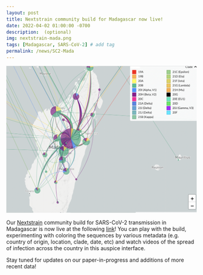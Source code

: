 ```yaml
---
layout: post
title: Nextstrain community build for Madagascar now live!
date: 2022-04-02 01:00:00 -0700
description:  (optional)
img: nextstrain-mada.png
tags: [Madagascar, SARS-CoV-2] # add tag
permalink: /news/SC2-Mada
---
```



<img src="/assets/img/nextstrain-mada.png" alt="SC2-mad" class="float-start col-md-5" />


Our [Nextstrain](https://nextstrain.org) community build for SARS-CoV-2 transmission in Madagascar is now live at the following [link](https://nextstrain.org/community/brooklabteam/ncov-Madagascar)! You can play with the build, experimenting with coloring the sequences by various metadata (e.g. country of origin, location, clade, date, etc) and watch videos of the spread of infection across the country in this auspice interface.


Stay tuned for updates on our paper-in-progress and additions of more recent data!

